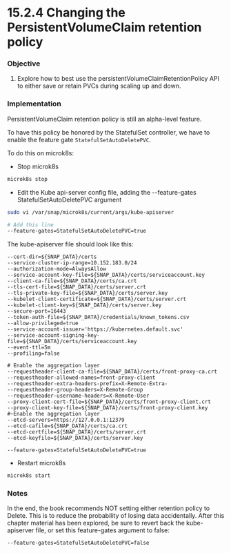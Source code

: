 # 15.2.4 Changing the PersistentVolumeClaim retention policy


### Objective

1. Explore how to best use the persistentVolumeClaimRetentionPolicy API to either save or retain PVCs during scaling up and down.

### Implementation

PersistentVolumeClaim retention policy is still an alpha-level feature.

To have this policy be honored by the StatefulSet controller, we have to enable the feature gate `StatefulSetAutoDeletePVC`.


To do this on microk8s:

* Stop microk8s

```bash
microk8s stop
```

* Edit the Kube api-server config file, adding the --feature-gates StatefulSetAutoDeletePVC argument 

```bash
sudo vi /var/snap/microk8s/current/args/kube-apiserver

# Add this line
--feature-gates=StatefulSetAutoDeletePVC=true
```


The kube-apiserver file should look like this:

```
--cert-dir=${SNAP_DATA}/certs
--service-cluster-ip-range=10.152.183.0/24
--authorization-mode=AlwaysAllow
--service-account-key-file=${SNAP_DATA}/certs/serviceaccount.key
--client-ca-file=${SNAP_DATA}/certs/ca.crt
--tls-cert-file=${SNAP_DATA}/certs/server.crt
--tls-private-key-file=${SNAP_DATA}/certs/server.key
--kubelet-client-certificate=${SNAP_DATA}/certs/server.crt
--kubelet-client-key=${SNAP_DATA}/certs/server.key
--secure-port=16443
--token-auth-file=${SNAP_DATA}/credentials/known_tokens.csv
--allow-privileged=true
--service-account-issuer='https://kubernetes.default.svc'
--service-account-signing-key-file=${SNAP_DATA}/certs/serviceaccount.key
--event-ttl=5m
--profiling=false

# Enable the aggregation layer
--requestheader-client-ca-file=${SNAP_DATA}/certs/front-proxy-ca.crt
--requestheader-allowed-names=front-proxy-client
--requestheader-extra-headers-prefix=X-Remote-Extra-
--requestheader-group-headers=X-Remote-Group
--requestheader-username-headers=X-Remote-User
--proxy-client-cert-file=${SNAP_DATA}/certs/front-proxy-client.crt
--proxy-client-key-file=${SNAP_DATA}/certs/front-proxy-client.key
#~Enable the aggregation layer
--etcd-servers=https://127.0.0.1:12379
--etcd-cafile=${SNAP_DATA}/certs/ca.crt
--etcd-certfile=${SNAP_DATA}/certs/server.crt
--etcd-keyfile=${SNAP_DATA}/certs/server.key

--feature-gates=StatefulSetAutoDeletePVC=true
```


* Restart microk8s 
```bash
microk8s start
```

### Notes

In the end, the book recommends NOT setting either retention policy to Delete. This is to reduce the probability of losing data accidentally. After this chapter material has been explored, be sure to revert back the kube-apiserver file, or set this feature-gates argument to false:

```
--feature-gates=StatefulSetAutoDeletePVC=false
```

